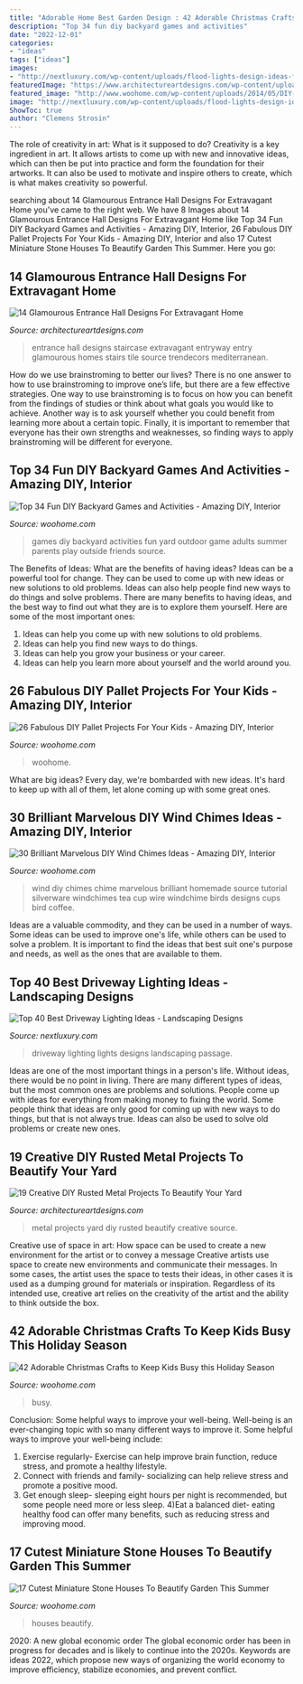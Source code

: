 ```yaml
---
title: "Adorable Home Best Garden Design : 42 Adorable Christmas Crafts To Keep Kids Busy This Holiday Season"
description: "Top 34 fun diy backyard games and activities"
date: "2022-12-01"
categories:
- "ideas"
tags: ["ideas"]
images:
- "http://nextluxury.com/wp-content/uploads/flood-lights-design-ideas-for-driveway-lighting.jpg"
featuredImage: "https://www.architectureartdesigns.com/wp-content/uploads/2015/05/559.jpg"
featured_image: "http://www.woohome.com/wp-content/uploads/2014/05/DIY-yard-games-8.jpg"
image: "http://nextluxury.com/wp-content/uploads/flood-lights-design-ideas-for-driveway-lighting.jpg"
ShowToc: true
author: "Clemens Strosin"
---
```



The role of creativity in art: What is it supposed to do?
Creativity is a key ingredient in art. It allows artists to come up with new and innovative ideas, which can then be put into practice and form the foundation for their artworks. It can also be used to motivate and inspire others to create, which is what makes creativity so powerful.

	

		
searching about 14 Glamourous Entrance Hall Designs For Extravagant Home you've came to the right web. We have 8 Images about 14 Glamourous Entrance Hall Designs For Extravagant Home like Top 34 Fun DIY Backyard Games and Activities - Amazing DIY, Interior, 26 Fabulous DIY Pallet Projects For Your Kids - Amazing DIY, Interior and also 17 Cutest Miniature Stone Houses To Beautify Garden This Summer. Here you go:
		
    
## 14 Glamourous Entrance Hall Designs For Extravagant Home

<img loading=lazy src="https://www.architectureartdesigns.com/wp-content/uploads/2015/05/559.jpg" onerror="this.onerror=null;this.src='https://tse3.mm.bing.net/th?id=OIP.lkroiKAIuzPQF86tqvwDogHaJm&amp;pid=15.1';" alt="14 Glamourous Entrance Hall Designs For Extravagant Home">

_Source: architectureartdesigns.com_

>entrance hall designs staircase extravagant entryway entry glamourous homes stairs tile source trendecors mediterranean. 

	

How do we use brainstroming to better our lives?
There is no one answer to how to use brainstroming to improve one’s life, but there are a few effective strategies. One way to use brainstroming is to focus on how you can benefit from the findings of studies or think about what goals you would like to achieve. Another way is to ask yourself whether you could benefit from learning more about a certain topic. Finally, it is important to remember that everyone has their own strengths and weaknesses, so finding ways to apply brainstroming will be different for everyone.

    
## Top 34 Fun DIY Backyard Games And Activities - Amazing DIY, Interior

<img loading=lazy src="http://www.woohome.com/wp-content/uploads/2014/05/DIY-yard-games-8.jpg" onerror="this.onerror=null;this.src='https://tse2.mm.bing.net/th?id=OIP.AB6ltNN9Tuv4nMR3iceXQAHaJ4&amp;pid=15.1';" alt="Top 34 Fun DIY Backyard Games and Activities - Amazing DIY, Interior">

_Source: woohome.com_

>games diy backyard activities fun yard outdoor game adults summer parents play outside friends source. 

	

The Benefits of Ideas: What are the benefits of having ideas?
Ideas can be a powerful tool for change. They can be used to come up with new ideas or new solutions to old problems. Ideas can also help people find new ways to do things and solve problems. There are many benefits to having ideas, and the best way to find out what they are is to explore them yourself. Here are some of the most important ones: 
1. Ideas can help you come up with new solutions to old problems.
2. Ideas can help you find new ways to do things.
3. Ideas can help you grow your business or your career.
4. Ideas can help you learn more about yourself and the world around you.

    
## 26 Fabulous DIY Pallet Projects For Your Kids - Amazing DIY, Interior

<img loading=lazy src="https://www.woohome.com/wp-content/uploads/2015/09/pallet-for-kids-woohome-25.jpg" onerror="this.onerror=null;this.src='https://tse2.mm.bing.net/th?id=OIP.Jp7CVezL0aYCizGdgU8ipQHaJ4&amp;pid=15.1';" alt="26 Fabulous DIY Pallet Projects For Your Kids - Amazing DIY, Interior">

_Source: woohome.com_

>woohome. 

	

What are big ideas?
Every day, we're bombarded with new ideas. It's hard to keep up with all of them, let alone coming up with some great ones.

    
## 30 Brilliant Marvelous DIY Wind Chimes Ideas - Amazing DIY, Interior

<img loading=lazy src="http://www.woohome.com/wp-content/uploads/2014/02/DIY-wind-chime-22.jpg" onerror="this.onerror=null;this.src='https://tse1.mm.bing.net/th?id=OIP.3LbB_kJDBUac73X-8QH20gHaNw&amp;pid=15.1';" alt="30 Brilliant Marvelous DIY Wind Chimes Ideas - Amazing DIY, Interior">

_Source: woohome.com_

>wind diy chimes chime marvelous brilliant homemade source tutorial silverware windchimes tea cup wire windchime birds designs cups bird coffee. 

	

Ideas are a valuable commodity, and they can be used in a number of ways. Some ideas can be used to improve one's life, while others can be used to solve a problem. It is important to find the ideas that best suit one's purpose and needs, as well as the ones that are available to them.

    
## Top 40 Best Driveway Lighting Ideas - Landscaping Designs

<img loading=lazy src="http://nextluxury.com/wp-content/uploads/flood-lights-design-ideas-for-driveway-lighting.jpg" onerror="this.onerror=null;this.src='https://tse1.mm.bing.net/th?id=OIP.OJUphKWUMfJC7A8aqFNBwgAAAA&amp;pid=15.1';" alt="Top 40 Best Driveway Lighting Ideas - Landscaping Designs">

_Source: nextluxury.com_

>driveway lighting lights designs landscaping passage. 

	

Ideas are one of the most important things in a person's life. Without ideas, there would be no point in living. There are many different types of ideas, but the most common ones are problems and solutions. People come up with ideas for everything from making money to fixing the world. Some people think that ideas are only good for coming up with new ways to do things, but that is not always true. Ideas can also be used to solve old problems or create new ones.

    
## 19 Creative DIY Rusted Metal Projects To Beautify Your Yard

<img loading=lazy src="http://www.architectureartdesigns.com/wp-content/uploads/2016/05/8-30.jpg" onerror="this.onerror=null;this.src='https://tse1.mm.bing.net/th?id=OIP.raMjmZuV-PXW5Mj0a8rHjwHaJ4&amp;pid=15.1';" alt="19 Creative DIY Rusted Metal Projects To Beautify Your Yard">

_Source: architectureartdesigns.com_

>metal projects yard diy rusted beautify creative source. 

	

Creative use of space in art: How space can be used to create a new environment for the artist or to convey a message
Creative artists use space to create new environments and communicate their messages. In some cases, the artist uses the space to tests their ideas, in other cases it is used as a dumping ground for materials or inspiration. Regardless of its intended use, creative art relies on the creativity of the artist and the ability to think outside the box.

    
## 42 Adorable Christmas Crafts To Keep Kids Busy This Holiday Season

<img loading=lazy src="https://www.woohome.com/wp-content/uploads/2013/12/Christmas-crafts-to-Keep-Kids-busy-13.jpg" onerror="this.onerror=null;this.src='https://tse2.mm.bing.net/th?id=OIP.RjChUsltEvYlcazDXXYa1QHaHa&amp;pid=15.1';" alt="42 Adorable Christmas Crafts to Keep Kids Busy this Holiday Season">

_Source: woohome.com_

>busy. 

	

Conclusion: Some helpful ways to improve your well-being.
Well-being is an ever-changing topic with so many different ways to improve it. Some helpful ways to improve your well-being include: 
1) Exercise regularly- Exercise can help improve brain function, reduce stress, and promote a healthy lifestyle. 
2) Connect with friends and family- socializing can help relieve stress and promote a positive mood. 
3) Get enough sleep- sleeping eight hours per night is recommended, but some people need more or less sleep. 
4)Eat a balanced diet- eating healthy food can offer many benefits, such as reducing stress and improving mood.

    
## 17 Cutest Miniature Stone Houses To Beautify Garden This Summer

<img loading=lazy src="https://www.woohome.com/wp-content/uploads/2016/04/Mini-Garden-Stone-Houses-8.jpg" onerror="this.onerror=null;this.src='https://tse2.mm.bing.net/th?id=OIP.XDKFhw19QyNYsu0WyWQojwHaJ4&amp;pid=15.1';" alt="17 Cutest Miniature Stone Houses To Beautify Garden This Summer">

_Source: woohome.com_

>houses beautify. 

	

2020: A new global economic order
The global economic order has been in progress for decades and is likely to continue into the 2020s. Keywords are ideas 2022, which propose new ways of organizing the world economy to improve efficiency, stabilize economies, and prevent conflict.

